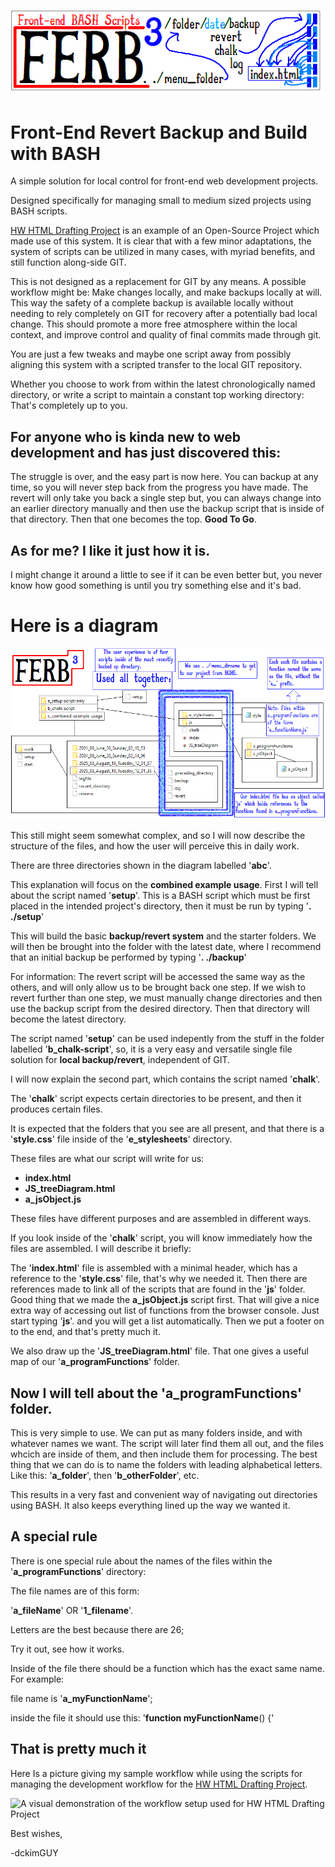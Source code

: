 ![Title Block: Front-end BASH Scripts](./images-for-readme/a_title-block.png)

# Front-End Revert Backup and Build with BASH

A simple solution for local control for front-end web development projects.

Designed specifically for managing small to medium sized projects using BASH scripts. 

[HW HTML Drafting Project](https://github.com/dckimMysteryAuthor/HW-HTML-Drafting-Project) is an example of an Open-Source Project which made use of this system. It is clear that with a few minor adaptations, the system of scripts can be utilized in many cases, with myriad benefits, and still function along-side GIT.

This is not designed as a replacement for GIT by any means. A possible workflow might be: Make changes locally, and make backups locally at will. This way the safety of a complete backup is available locally without needing to rely completely on GIT for recovery after a potentially bad local change. This should promote a more free atmosphere within the local context, and improve control and quality of final commits made through git.

You are just a few tweaks and maybe one script away from possibly aligning this system with a scripted transfer to the local GIT repository.

Whether you choose to work from within the latest chronologically named directory, or write a script to maintain a constant top working directory: That's completely up to you.

## For anyone who is kinda new to web development and has just discovered this:

The struggle is over, and the easy part is now here. You can backup at any time, so you will never step back from the progress you have made. The revert will only take you back a single step but, you can always change into an earlier directory manually and then use the backup script that is inside of that directory. Then that one becomes the top. **Good To Go**.

## As for me? I like it just how it is.

I might change it around a little to see if it can be even better but, you never know how good something is until you try something else and it's bad.

# Here is a diagram

![File Map for the backup/revert system](./images-for-readme/a_file-map.png)

This still might seem somewhat complex, and so I will now describe the structure of the files, and how the user will perceive this in daily work.

There are three directories shown in the diagram labelled '**abc**'.

This explanation will focus on the **combined example usage**. First I will tell about the script named '**setup**'. This is a BASH script which must be first placed in the intended project's directory, then it must be run by typing '**. ./setup**'

This will build the basic **backup/revert system** and the starter folders. We will then be brought into the folder with the latest date, where I recommend that an initial backup be performed by typing '**. ./backup**'

For information: The revert script will be accessed the same way as the others, and will only allow us to be brought back one step. If we wish to revert further than one step, we must manually change directories and then use the backup script from the desired directory. Then that directory will become the latest directory.

The script named '**setup**' can be used indepently from the stuff in the folder labelled '**b_chalk-script**', so, it is a very easy and versatile single file solution for **local backup/revert**, independent of GIT.

I will now explain the second part, which contains the script named '**chalk**'.

The '**chalk**' script expects certain directories to be present, and then it produces certain files.

It is expected that the folders that you see are all present, and that there is a '**style.css**' file inside of the '**e_stylesheets**' directory.

These files are what our script will write for us:
- **index.html**
- **JS_treeDiagram.html**
- **a_jsObject.js**

These files have different purposes and are assembled in different ways.

If you look inside of the '**chalk**' script, you will know immediately how the files are assembled. I will describe it briefly:

The '**index.html**' file is assembled with a minimal header, which has a reference to the '**style.css**' file, that's why we needed it. Then there are references made to link all of the scripts that are found in the '**js**' folder. Good thing that we made the **a_jsObject.js** script first. That will give a nice extra way of accessing out list of functions from the browser console. Just start typing '**js**'. and you will get a list automatically. Then we put a footer on to the end, and that's pretty much it.

We also draw up the '**JS_treeDiagram.html**' file. That one gives a useful map of our '**a_programFunctions**' folder.

## Now I will tell about the '**a_programFunctions**' folder.

This is very simple to use. We can put as many folders inside, and with whatever names we want. The script will later find them all out, and the files whcich are inside of them, and then include them for processing. The best thing that we can do is to name the folders with leading alphabetical letters. Like this: '**a_folder**', then '**b_otherFolder**', etc.

This results in a very fast and convenient way of navigating out directories using BASH. It also keeps everything lined up the way we wanted it.

## A special rule

There is one special rule about the names of the files within the '**a_programFunctions**' directory:

The file names are of this form:

'**a_fileName**' OR '**1_filename**'.

Letters are the best because there are 26;

Try it out, see how it works.

Inside of the file there should be a function which has the exact same name. For example:

file name is '**a_myFunctionName**';

inside the file it should use this: '**function myFunctionName**() {'

## That is pretty much it

Here Is a picture giving my sample workflow while using the scripts for managing the development workflow for the [HW HTML Drafting Project](https://github.com/dckimMysteryAuthor/HW-HTML-Drafting-Project).

![A visual demonstration of the workflow setup used for HW HTML Drafting Project](./images-for-readme/c_workflow-demonstration)

Best wishes,

-dckimGUY
